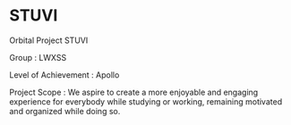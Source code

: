 # STUVI
Orbital Project STUVI

Group : LWXSS

Level of Achievement : Apollo

Project Scope : 
We aspire to create a more enjoyable and engaging experience for everybody while studying or working, remaining motivated and organized while doing so.
